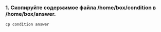 ### 1. Скопируйте содержимое файла /home/box/condition в /home/box/answer.
```
cp condition answer
```
